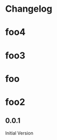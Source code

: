 # Changelog

<!-- <START NEW CHANGELOG ENTRY> -->
# foo4
# foo3
# foo
# foo2
## 0.0.1

Initial Version

<!-- <END NEW CHANGELOG ENTRY> -->

